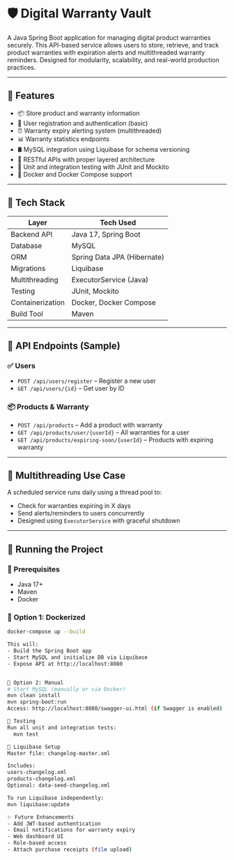 # 🛡️ Digital Warranty Vault

A Java Spring Boot application for managing digital product warranties securely. This API-based service allows users to store, retrieve, and track product warranties with expiration alerts and multithreaded warranty reminders. Designed for modularity, scalability, and real-world production practices.

---

## 🧠 Features

- 📦 Store product and warranty information
- 👤 User registration and authentication (basic)
- ⏰ Warranty expiry alerting system (multithreaded)
- 📊 Warranty statistics endpoints
- 🛢️ MySQL integration using Liquibase for schema versioning
- 🚀 RESTful APIs with proper layered architecture
- 🧪 Unit and integration testing with JUnit and Mockito
- 🐳 Docker and Docker Compose support

---

## 🔧 Tech Stack

| Layer        | Tech Used                       |
|--------------|---------------------------------|
| Backend API  | Java 17, Spring Boot            |
| Database     | MySQL                           |
| ORM          | Spring Data JPA (Hibernate)     |
| Migrations   | Liquibase                       |
| Multithreading | ExecutorService (Java)       |
| Testing      | JUnit, Mockito                  |
| Containerization | Docker, Docker Compose     |
| Build Tool   | Maven                           |

---

## 🧪 API Endpoints (Sample)

### ✅ Users

- `POST /api/users/register` – Register a new user
- `GET /api/users/{id}` – Get user by ID

### 📦 Products & Warranty

- `POST /api/products` – Add a product with warranty
- `GET /api/products/user/{userId}` – All warranties for a user
- `GET /api/products/expiring-soon/{userId}` – Products with expiring warranty

---

## 🧠 Multithreading Use Case

A scheduled service runs daily using a thread pool to:
- Check for warranties expiring in X days
- Send alerts/reminders to users concurrently
- Designed using `ExecutorService` with graceful shutdown

---

## 🚀 Running the Project

### 📌 Prerequisites

- Java 17+
- Maven
- Docker

### 🐳 Option 1: Dockerized

```bash
docker-compose up --build

This will:
- Build the Spring Boot app
- Start MySQL and initialize DB via Liquibase
- Expose API at http://localhost:8080


🔧 Option 2: Manual
# Start MySQL (manually or via Docker)
mvn clean install
mvn spring-boot:run
Access: http://localhost:8080/swagger-ui.html (if Swagger is enabled)

🧪 Testing
Run all unit and integration tests:
  mvn test

📂 Liquibase Setup
Master file: changelog-master.xml

Includes:
users-changelog.xml
products-changelog.xml
Optional: data-seed-changelog.xml

To run Liquibase independently:
mvn liquibase:update

✨ Future Enhancements
- Add JWT-based authentication
- Email notifications for warranty expiry
- Web dashboard UI
- Role-based access
- Attach purchase receipts (file upload)
